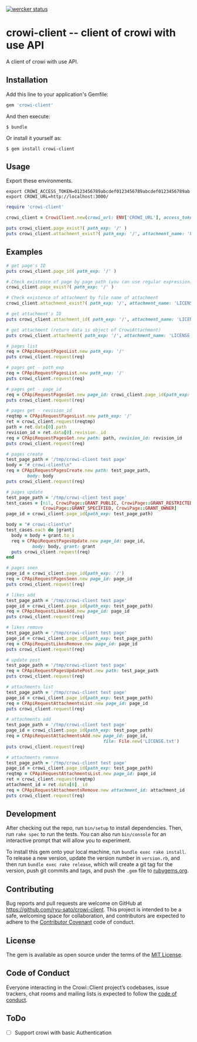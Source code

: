 [![wercker status](https://app.wercker.com/status/8d49d851e9cdf0c7e1b7c840cc2fe6ad/s/master "wercker status")](https://app.wercker.com/project/byKey/8d49d851e9cdf0c7e1b7c840cc2fe6ad)

# crowi-client -- client of crowi with use API

A client of crowi with use API.

## Installation

Add this line to your application's Gemfile:

```ruby
gem 'crowi-client'
```

And then execute:

    $ bundle

Or install it yourself as:

    $ gem install crowi-client

## Usage

Export these environments.

```
export CROWI_ACCESS_TOKEN=0123456789abcdef0123456789abcdef0123456789ab
export CROWI_URL=http://localhost:3000/
```

```ruby
require 'crowi-client'

crowi_client = CrowiClient.new(crowi_url: ENV['CROWI_URL'], access_token: ENV['CROWI_ACCESS_TOKEN'])

puts crowi_client.page_exist?( path_exp: '/' )
puts crowi_client.attachment_exist?( path_exp: '/', attachment_name: 'LICENSE.txt' )
```

## Examples

```ruby
# get page's ID
puts crowi_client.page_id( path_exp: '/' )
```

```ruby
# Check existence of page by page path (you can use regular expression)
crowi_client.page_exist?( path_exp: '/' )
```

```ruby
# Check existence of attachment by file name of attachment
crowi_client.attachment_exist?( path_exp: '/', attachment_name: 'LICENSE.txt' )
```

```ruby
# get attachment's ID
puts crowi_client.attachment_id( path_exp: '/', attachment_name: 'LICENSE.txt' )
```

```ruby
# get attachment (return data is object of CrowiAttachment)
puts crowi_client.attachment( path_exp: '/', attachment_name: 'LICENSE.txt' )
```

```ruby
# pages list
req = CPApiRequestPagesList.new path_exp: '/'
puts crowi_client.request(req)
```

```ruby
# pages get - path_exp
req = CPApiRequestPagesList.new path_exp: '/'
puts crowi_client.request(req)
```

```ruby
# pages get - page_id
req = CPApiRequestPagesGet.new page_id: crowi_client.page_id(path_exp: '/')
puts crowi_client.request(req)
```

```ruby
# pages get - revision_id
reqtmp = CPApiRequestPagesList.new path_exp: '/'
ret = crowi_client.request(reqtmp)
path = ret.data[0].path
revision_id = ret.data[0].revision._id
req = CPApiRequestPagesGet.new path: path, revision_id: revision_id
puts crowi_client.request(req)
```

```ruby
# pages create
test_page_path = '/tmp/crowi-client test page'
body = "# crowi-client\n"
req = CPApiRequestPagesCreate.new path: test_page_path,
        body: body
puts crowi_client.request(req)
```

```ruby
# pages update
test_page_path = '/tmp/crowi-client test page'
test_cases = [nil, CrowiPage::GRANT_PUBLIC, CrowiPage::GRANT_RESTRICTED,
              CrowiPage::GRANT_SPECIFIED, CrowiPage::GRANT_OWNER]
page_id = crowi_client.page_id(path_exp: test_page_path)

body = "# crowi-client\n"
test_cases.each do |grant|
  body = body + grant.to_s
  req = CPApiRequestPagesUpdate.new page_id: page_id,
          body: body, grant: grant
  puts crowi_client.request(req)
end
```

```ruby
# pages seen
page_id = crowi_client.page_id(path_exp: '/')
req = CPApiRequestPagesSeen.new page_id: page_id
puts crowi_client.request(req)
```

```ruby
# likes add
test_page_path = '/tmp/crowi-client test page'
page_id = crowi_client.page_id(path_exp: test_page_path)
req = CPApiRequestLikesAdd.new page_id: page_id
puts crowi_client.request(req)
```

```ruby
# likes remove
test_page_path = '/tmp/crowi-client test page'
page_id = crowi_client.page_id(path_exp: test_page_path)
req = CPApiRequestLikesRemove.new page_id: page_id
puts crowi_client.request(req)
```

```ruby
# update post
test_page_path = '/tmp/crowi-client test page'
req = CPApiRequestPagesUpdatePost.new path: test_page_path
puts crowi_client.request(req)
```


```ruby
# attachments list
test_page_path = '/tmp/crowi-client test page'
page_id = crowi_client.page_id(path_exp: test_page_path)
req = CPApiRequestAttachmentsList.new page_id: page_id
puts crowi_client.request(req)
```

```ruby
# attachments add
test_page_path = '/tmp/crowi-client test page'
page_id = crowi_client.page_id(path_exp: test_page_path)
req = CPApiRequestAttachmentsAdd.new page_id: page_id,
                                     file: File.new('LICENSE.txt')
puts crowi_client.request(req)
```

```ruby
# attachments remove
test_page_path = '/tmp/crowi-client test page'
page_id = crowi_client.page_id(path_exp: test_page_path)
reqtmp = CPApiRequestAttachmentsList.new page_id: page_id
ret = crowi_client.request(reqtmp)
attachment_id = ret.data[0]._id
req = CPApiRequestAttachmentsRemove.new attachment_id: attachment_id
puts crowi_client.request(req)
```

## Development

After checking out the repo, run `bin/setup` to install dependencies. Then, run `rake spec` to run the tests. You can also run `bin/console` for an interactive prompt that will allow you to experiment.

To install this gem onto your local machine, run `bundle exec rake install`. To release a new version, update the version number in `version.rb`, and then run `bundle exec rake release`, which will create a git tag for the version, push git commits and tags, and push the `.gem` file to [rubygems.org](https://rubygems.org).

## Contributing

Bug reports and pull requests are welcome on GitHub at https://github.com/ryu-sato/crowi-client. This project is intended to be a safe, welcoming space for collaboration, and contributors are expected to adhere to the [Contributor Covenant](http://contributor-covenant.org) code of conduct.

## License

The gem is available as open source under the terms of the [MIT License](http://opensource.org/licenses/MIT).

## Code of Conduct

Everyone interacting in the Crowi::Client project’s codebases, issue trackers, chat rooms and mailing lists is expected to follow the [code of conduct](https://github.com/ryu-sato/crowi-client/blob/master/CODE_OF_CONDUCT.md).

## ToDo

- [ ] Support crowi with basic Authentication
